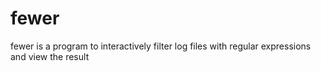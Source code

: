 fewer
=====

fewer is a program to interactively filter log files with regular expressions and view the result
